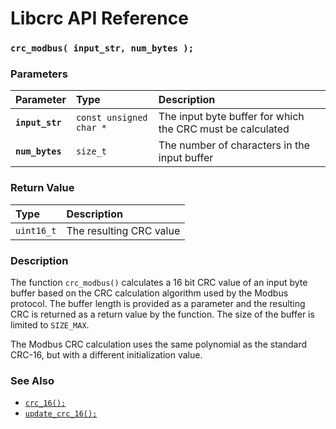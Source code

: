 # Libcrc API Reference

### `crc_modbus( input_str, num_bytes );`

### Parameters

| Parameter | Type | Description |
| :--- | :--- | :--- |
|**`input_str`**|`const unsigned char *`|The input byte buffer for which the CRC must be calculated|
|**`num_bytes`**|`size_t`|The number of characters in the input buffer|

### Return Value

| Type | Description |
| :--- | :--- |
|`uint16_t`|The resulting CRC value|

### Description

The function `crc_modbus()` calculates a 16 bit CRC value of an input byte buffer based on the CRC calculation algorithm used by the Modbus protocol.  The buffer length is provided as a parameter and the resulting CRC is returned as a return value by the function. The size of the buffer is limited to `SIZE_MAX`.

The Modbus CRC calculation uses the same polynomial as the standard CRC-16, but with a different initialization value.

### See Also

* [`crc_16();`](crc_16.md)
* [`update_crc_16();`](update_crc_16.md)
